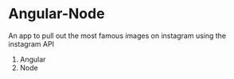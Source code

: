 # Angular-Node

An app to pull out the most famous images on instagram using the instagram API 
1) Angular
2) Node

